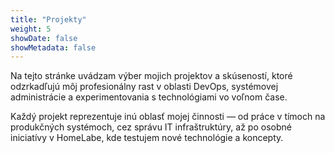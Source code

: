 ```yaml
---
title: "Projekty"
weight: 5
showDate: false
showMetadata: false
---
```


Na tejto stránke uvádzam výber mojich projektov a skúseností, ktoré odzrkadľujú môj profesionálny rast v oblasti DevOps, systémovej administrácie a experimentovania s technológiami vo voľnom čase.

Každý projekt reprezentuje inú oblasť mojej činnosti — od práce v tímoch na produkčných systémoch, cez správu IT infraštruktúry, až po osobné iniciatívy v HomeLabe, kde testujem nové technológie a koncepty.